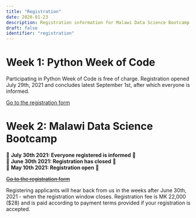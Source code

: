 ```yaml
---
title: "Registration"
date: 2020-01-23
description: Registration information for Malawi Data Science Bootcamp
draft: false
identifier: "registration"
---
```


# Week 1: Python Week of Code

Participating in Python Week of Code is free of charge. Registration opened July 29th, 2021 and concludes
latest September 1st, after which everyone is informed.

<a href="https://mwdata.science/app/registration/python-week-of-code/">Go to the registration form</a>

# Week 2: Malawi Data Science Bootcamp

📢 **July 30th 2021: Everyone registered is informed** 📢<br>
📢 **June 30th 2021: Registration has closed** 📢<br>
📢 **May 10th 2021: Registration open** 📢

<s><a href="https://mwdata.science/app/registration/">Go to the registration form</a></s>

Registering applicants will hear back from us in the weeks after June 30th, 2021 - when the registration window closes.  Registration fee is MK 22,000 ($28) and is paid according to payment terms provided if your registration is accepted.
